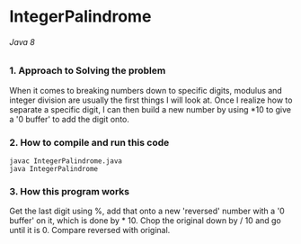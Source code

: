 # IntegerPalindrome
###### Java 8

### 1. Approach to Solving the problem

When it comes to breaking numbers down to specific digits, modulus and integer division are usually 
the first things I will look at. Once I realize how to separate a specific digit, I can then
build a new number by using *10 to give a '0 buffer' to add the digit onto.

### 2. How to compile and run this code

```
javac IntegerPalindrome.java
java IntegerPalindrome
```

### 3. How this program works

Get the last digit using %, add that onto a new 'reversed' number with a 
'0 buffer' on it, which is done by * 10. Chop the original down by / 10
and go until it is 0. Compare reversed with original.
